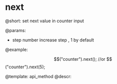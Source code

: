 next
=============



@short: set next value in counter input
	

@params:
* step      number     increase step , 1 by default

@example:

$$("counter").next();
//or
$$("counter").next(5);


@template:	api_method
@descr:


